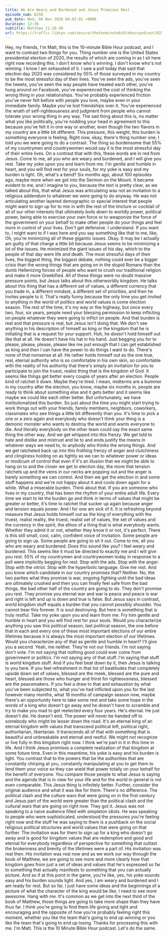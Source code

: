 ```yaml
---
title: We Are Weary and Burdened and Jesus Promises Rest
episode_num: 0258
pub_date: Wed, 04 Nov 2020 04:02:01 +0000
duration: 12:36
subtitle: Matthew 11:28-30
url: https://traffic.libsyn.com/secure/thetenminutebiblehourpodcast/0258_-_We_Are_Weary_and_Burdened_and_Jesus_Promises_Rest.mp3
---
```


 Hey, my friends, I'm Matt, this is the 10-minute Bible Hour podcast, and I want to contrast two things for you. Thing number one is the United States presidential election of 2020, the results of which are coming in as I sit here right now recording this. I don't know who's winning. I don't know who's not winning. I know I am exhausted of it. I saw a poll today that said that election day 2020 was considered by 55% of those surveyed in my country to be the most stressful day of their lives. You've seen the ads, you've seen the tweets, you've seen the way people have treated each other, you've hung around on Facebook, you've experienced the cost of thinking the wrong thing in your relationships. You've probably experienced friction you've never felt before with people you love, maybe even in your immediate family. Maybe you've lost friendships over it. You've experienced the wrath of self-righteousness and judgment from people who cannot tolerate your wrong thing in any way. The sad thing about this is, no matter what you like politically, you're nodding your head in agreement to this because you've felt it in one way or another, even though the two flavors in my country are a little bit different. This pressure, this weight, this burden is something everyone is feeling. Right now, okay, there's thing number one, I told you we were going to do a contrast. The thing so burdensome that 55% of my countrymen and countrywomen would say it is the most stressful day of their entire lives. On a contrast that with this, these words are in red from Jesus. Come to me, all you who are weary and burdened, and I will give you rest. Take my yoke upon you and learn from me. I'm gentle and humble in heart, and you will find rest for your souls, for my yoke is easy and my burden is light. Oh, what's a bend? Six months ago, about 100 episodes ago, maybe more when we got into the Sermon on the Mount. It became evident to me, and I imagine to you, because the text is pretty clear, as we talked about this, that what Jesus was articulating was not an invitation to a religious addendum to whatever we were going to do anyway. He was not articulating another layered demographic or special interest that people might want to sign up for to mix in with the rest of the tincture or cocktail of all of our other interests that ultimately boils down to worldly power, political power, being able to exercise your own force or to weaponize the force of the government on your behalf to make other people do your things and feel more in control of your lives. Don't get defensive. I understand. If you want to, I might want to if I was here and you say something like that to me, like, Oh, you're minimizing all of these gigantic issues. Okay. It may be I actually am guilty of that charge a little bit because Jesus seems to be minimizing a lot of the issues. He minimized the giant issues of his day, which to the people of that day were life and death. The most stressful days of their lives, the biggest thing, the biggest debate, nothing could ever be a bigger crisis than the wrong things that are going on in the stupid Romans than the dumb Hellenizing forces of people who want to crush our traditional religion and make it more Greekified. All of these things were no doubt massive pressure points, but Jesus talks about this otherworldly kingdom. He talks about this thing that has a different set of values, a different currency that you trade in, a different mindset, a different set of priorities, and then he invites people to it. That's really funny because the only time you get invited to anything in the world of politics and world values is come election season. The rest of the time, it's my way or the highway, but once every two, four, six years, people need your blessing permission to keep inflicting on people whatever they were going to inflict on people. And that burden is real and that pressure is real, but Jesus isn't doing that. We don't see anything in his description of himself as king or the kingdom that he is initiating that is a request for your support. Huh, he doesn't hold himself out like that at all. He doesn't have his hat in his hand. Just begging you for to please, please, please, please like me just enough that I can get established as king and then I can have the power to do things I want to do. There's none of that nonsense at all. He rather holds himself out as the one true, real, eternal authority who is so comfortable in his own skin, so comfortable with the reality of his authority that there's simply an invitation for you to participate to join the truest, realist thing that is the kingdom of God. It seems like things get better every couple of years after an election. People kind of ratchet it down. Maybe they're tired. I mean, midterms are a bummer in my country after the election, you know, maybe six months in, people are ready to think about something else and it gets better and it seems like maybe we could like each other better. But unfortunately, we have institutionalized this burden. So just about the time you might start trying to work things out with your friends, family members, neighbors, coworkers, classmates who see things a little bit differently than you. It's time to pick a one or a zero again and everybody who doesn't think your thing is a demonic monster who wants to destroy the world and wants everyone to die. And literally everybody on the other team could say the exact same thing the other way. And we get whipped into this frenzy. We get told to hate and dislike and mistrust and lie to and ends justify the means in whatever ways we need to, to anybody who thinks the wrong things. And we get ratcheted back up into this frothing frenzy of anger and clutchiness and clinginess holding on as tightly as we can to whatever power or ideas or modicum of control that even if it's an illusion that we might be able to hang on to and the closer we get to election day, the more that tension ratchets up and the veins in our necks are popping out and the anger is barely something we can control. And then we get the election in and some stuff happens and we're not happy about it and cools down again for a while. What a miserable burden. Think about that. If you are someone who lives in my country, that has been the rhythm of your entire adult life. Every time we start to let the burden go and think in terms of values that might be greater or better, it's time to ratchet that sucker up again because anger and tension equals power. And I for one am sick of it. It is refreshing beyond measure that Jesus holds himself out as the king of everything with the truest, realist reality, the truest, realist set of values, the set of values and the currency in the spirit, the ethos of a thing that is what everybody wants. Whether they admit it or not, whether they know it or not, it's perfect. There is this still small, cool, calm, confident voice of invitation. Some people are going to sign up. Some people are going to sit it out. Come to me, all you who are weary and burdened. Does this sound like you? I feel weary and burdened. This seems like it must be directed to exactly me and I will give you rest. 55% of my countrymen and countrywomen today in response to a poll were implicitly begging for rest. Stop with the ads. Stop with the anger. Stop with the vitriol. Stop with the hyperbolic language. Give me rest. And you know which candidate in our country promises that? Neither. No, the two parties what they promise is war, ongoing fighting until the bad ideas are ultimately crushed and then you can finally feel safe from the bad things, the bad other half of the country are going to do. They don't promise you rest. They promise you eternal war and war is peace and peace is war and right is left and up is down and true is false. But Jesus says in contrast, world kingdom stuff equals a burden that you cannot possibly shoulder. You cannot bear this forever. It is soul destroying. But here is something that is truly restful. Take my yoke upon you and learn from me. Fry him gentle and humble in heart and you will find rest for your souls. Would you characterize anything you saw this political season, last political season, the one before that in each and every one of these most important elections of our entire lifetimes because it is always the most important election of our lifetimes. Would you characterize any of that as gentle and humble in heart? I'll give you a second. Yeah, me neither. They're not our friends. I'm not saying don't vote. I'm not saying that nothing good could ever come from government or politics. I'm not saying any of that stuff. I'm saying that stuff is world kingdom stuff. And if you feel beat down by it, then Jesus is talking to you here. If you feel refreshment in that list of beatitudes that completely upside down set of values, blessed are the meek, blessed are the pure and heart, blessed are those who hunger and thirst for righteousness, blessed are the peacemakers. If you feel a draw to that and exhaustion by what you've been subjected to, what you've had inflicted upon you for the last however many months, what 18 months of campaign season now, maybe there's an opportunity here to take some rest and take some hope in the words of a king who doesn't go away and he doesn't have to scramble and try to make you mad to get reelected every four years. He's eternal. He just doesn't die. He doesn't end. The power will never be handed off to somebody who might be lesser down the road. It's an eternal king of an eternal kingdom with values that transcend political left, political right, authoritarian, libertarian. It transcends all of that with something that is beautiful and unbreakable and eternal and restful. We might not recognize or live fully in this kingdom right now. I think we're part in it in this time in life. And I think Jesus promises a complete realization of that kingdom at some future time. Even in this meantime, his yoke is easy and his burden is light. You contrast that to the powers that be the authorities that are constantly chirping at you, constantly manipulating at you to get them to lend them your voice so they can wield that power totally on your behalf for the benefit of everyone. You compare those people to what Jesus is saying and the agenda that is in view for your life and for the world in general is not even comparable. This Jesus thing is infinitely better. Further, consider the original audience and what it was like for them. There's no difference. The political clash and the culture wars that were going on in the first century and Jesus part of the world were greater than the political clash and the cultural wars that are going on right now. They got it. Jesus was not speaking to a naive audience filled with simpleton idiots. He was speaking to people who were sophisticated, understood the pressures you're feeling right now and the stuff he was saying to them is a pushback on the social religious political structures and world values that were going on that further. The invitation was for them to sign up for a king who doesn't go away and is good for kingdom values that are redemptive and good and eternal for everybody regardless of perspective for something that outlast the brokenness and brevity of the lifetimes were a part of. His invitation was real then. His invitation was real now and as we work our way through the book of Matthew, we are going to see more and more clearly how that kingdom goes from just a set of ideas and values that he's expressed so far to something that actually manifests to something that you can actually picture. And so if at this point in the game, you're like, yes, his yoke sounds easy and his burden sounds light. And yes, I am weary and burdened and I am ready for rest. But so far, I just have some ideas and the beginnings of a picture of what the character of the king would be like, I need to see more awesome. Hang with me. It's common as we get into the next third of the book of Matthew, those things are going to take more shape than they have thus far. I think you're going to find them life giving and light and encouraging and the opposite of how you're probably feeling right this moment, whether you like the team that's going to end up winning or you like the team that's going to end up losing. Thanks for processing this with me. I'm Matt. This is the 10 Minute Bible Hour podcast. Let's do the same.